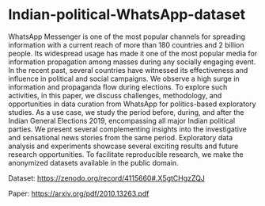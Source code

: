 # Indian-political-WhatsApp-dataset
WhatsApp Messenger is one of the most popular channels for spreading information with a current reach of more than 180 countries and 2 billion people. Its widespread usage has made it one of the most popular media for information propagation among masses during any socially engaging event. In the recent past, several countries have witnessed its effectiveness and influence in political and social campaigns. We observe a high surge in information and propaganda flow during elections. To explore such activities, in this paper, we discuss challenges, methodology, and opportunities in data curation from WhatsApp for politics-based exploratory studies. As a use case, we study the period before, during, and after the Indian General Elections 2019, encompassing all major Indian political parties. We present several complementing insights into the investigative and sensational news stories from the same period. Exploratory data analysis and experiments showcase several exciting results and future research opportunities. To facilitate reproducible research, we make the anonymized datasets available in the public domain.

Dataset: https://zenodo.org/record/4115660#.X5gtCHgzZQJ

Paper: https://arxiv.org/pdf/2010.13263.pdf
